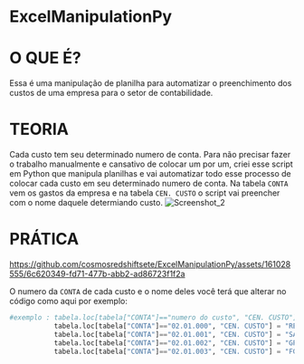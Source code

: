# ExcelManipulationPy

# O QUE É?
Essa é uma manipulação de planilha para automatizar o preenchimento dos custos de uma empresa para o setor de contabilidade.

# TEORIA
Cada custo tem seu determinado numero de conta.
Para não precisar fazer o trabalho manualmente e cansativo de colocar um por um, criei esse script em Python que manipula planilhas e vai automatizar todo esse processo de colocar cada custo em seu determinado numero de conta.
Na tabela `CONTA` vem os gastos da empresa e na tabela `CEN. CUSTO` o script vai preencher com o nome daquele determiando custo.
![Screenshot_2](https://github.com/cosmosredshiftsete/ExcelManipulationPy/assets/161028555/fc358cfa-8fe2-4639-ab44-95f10b9f6c2a)

# PRÁTICA 

https://github.com/cosmosredshiftsete/ExcelManipulationPy/assets/161028555/6c620349-fd71-477b-abb2-ad86723f1f2a

O numero da `CONTA` de cada custo e o nome deles você terá que alterar no código como aqui por exemplo:

```python
#exemplo : tabela.loc[tabela["CONTA"]=="numero do custo", "CEN. CUSTO"] = "nome do custo"
           tabela.loc[tabela["CONTA"]=="02.01.000", "CEN. CUSTO"] = "RECURSOS HUMANOS"
           tabela.loc[tabela["CONTA"]=="02.01.001", "CEN. CUSTO"] = "SALARIOS"
           tabela.loc[tabela["CONTA"]=="02.01.002", "CEN. CUSTO"] = "GPS"
           tabela.loc[tabela["CONTA"]=="02.01.003", "CEN. CUSTO"] = "FGTS"
```
